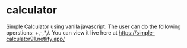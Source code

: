 # calculator
 Simple Calculator using vanila javascript.
 The user can do the following operstions: +,-,*,/.
 You can view it live here at https://simple-calculator91.netlify.app/
